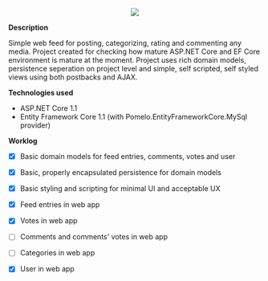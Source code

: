 <p align="center">
  <img src="https://s27.postimg.org/s64ssw9kz/logo.png" />
</p>

**Description**

Simple web feed for posting, categorizing, rating and commenting any media.
Project created for checking how mature ASP.NET Core and EF Core environment is mature at the moment.
Project uses rich domain models, persistence seperation on project level and simple, self scripted, self styled views using both postbacks and AJAX.

**Technologies used**
- ASP.NET Core 1.1 
- Entity Framework Core 1.1 (with Pomelo.EntityFrameworkCore.MySql provider)

**Worklog**
- [x] Basic domain models for feed entries, comments, votes and user
- [x] Basic, properly encapsulated persistence for domain models
- [x] Basic styling and scripting for minimal UI and acceptable UX
- [x] Feed entries in web app
- [x] Votes in web app
- [ ] Comments and comments' votes in web app
- [ ] Categories in web app
- [x] User in web app

